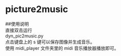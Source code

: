 picture2music  
=============
##使用说明  
直接双击运行  
    dyn_pic2music.py  
点击键盘上的 s 键可以保存图像并生成音乐。  
使用 midi_player 文件夹里的 midi 音乐播放器播放即可。  
